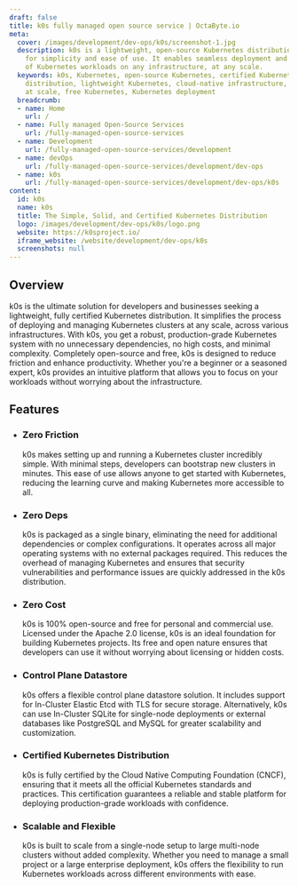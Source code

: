```yaml
---
draft: false
title: k0s fully managed open source service | OctaByte.io
meta:
  cover: /images/development/dev-ops/k0s/screenshot-1.jpg
  description: k0s is a lightweight, open-source Kubernetes distribution designed
    for simplicity and ease of use. It enables seamless deployment and management
    of Kubernetes workloads on any infrastructure, at any scale.
  keywords: k0s, Kubernetes, open-source Kubernetes, certified Kubernetes, Kubernetes
    distribution, lightweight Kubernetes, cloud-native infrastructure, Kubernetes
    at scale, free Kubernetes, Kubernetes deployment
  breadcrumb:
  - name: Home
    url: /
  - name: Fully managed Open-Source Services
    url: /fully-managed-open-source-services
  - name: Development
    url: /fully-managed-open-source-services/development
  - name: devOps
    url: /fully-managed-open-source-services/development/dev-ops
  - name: k0s
    url: /fully-managed-open-source-services/development/dev-ops/k0s
content:
  id: k0s
  name: k0s
  title: The Simple, Solid, and Certified Kubernetes Distribution
  logo: /images/development/dev-ops/k0s/logo.png
  website: https://k0sproject.io/
  iframe_website: /website/development/dev-ops/k0s
  screenshots: null
---
```


## Overview

k0s is the ultimate solution for developers and businesses seeking a lightweight, fully certified Kubernetes distribution. It simplifies the process of deploying and managing Kubernetes clusters at any scale, across various infrastructures. With k0s, you get a robust, production-grade Kubernetes system with no unnecessary dependencies, no high costs, and minimal complexity. Completely open-source and free, k0s is designed to reduce friction and enhance productivity. Whether you're a beginner or a seasoned expert, k0s provides an intuitive platform that allows you to focus on your workloads without worrying about the infrastructure.

## Features

- ### Zero Friction

  k0s makes setting up and running a Kubernetes cluster incredibly simple. With minimal steps, developers can bootstrap new clusters in minutes. This ease of use allows anyone to get started with Kubernetes, reducing the learning curve and making Kubernetes more accessible to all.

- ### Zero Deps

  k0s is packaged as a single binary, eliminating the need for additional dependencies or complex configurations. It operates across all major operating systems with no external packages required. This reduces the overhead of managing Kubernetes and ensures that security vulnerabilities and performance issues are quickly addressed in the k0s distribution.

- ### Zero Cost

  k0s is 100% open-source and free for personal and commercial use. Licensed under the Apache 2.0 license, k0s is an ideal foundation for building Kubernetes projects. Its free and open nature ensures that developers can use it without worrying about licensing or hidden costs.

- ### Control Plane Datastore

  k0s offers a flexible control plane datastore solution. It includes support for In-Cluster Elastic Etcd with TLS for secure storage. Alternatively, k0s can use In-Cluster SQLite for single-node deployments or external databases like PostgreSQL and MySQL for greater scalability and customization.

- ### Certified Kubernetes Distribution

  k0s is fully certified by the Cloud Native Computing Foundation (CNCF), ensuring that it meets all the official Kubernetes standards and practices. This certification guarantees a reliable and stable platform for deploying production-grade workloads with confidence.

- ### Scalable and Flexible

  k0s is built to scale from a single-node setup to large multi-node clusters without added complexity. Whether you need to manage a small project or a large enterprise deployment, k0s offers the flexibility to run Kubernetes workloads across different environments with ease.